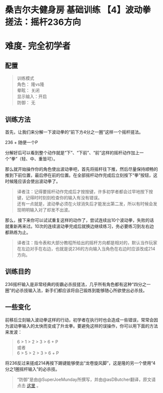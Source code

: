 # 桑吉尔夫健身房 基础训练 【4】波动拳搓法：摇杆236方向
# 难度- 完全初学者
## 配置
> 训练模式  
> 角色：		隆vs隆  
> 晕眩：		关闭  
> 显示输入：开启  
> 防御：		无  

## 训练方法
首先，让我们来分解一下波动拳的“前下方4分之一圈”这样一个摇杆搓法。

236 + 随便一个P

分解好后可以看到整个动作就是“下”、“下前”、“前”这样的摇杆动作加上一个“拳”（轻、中、重皆可）。

那么就开始操作你的角色使出波动拳吧，首先将摇杆往下推，然后尽量保持顺畅的推到下前位置，最后停在前的位置。在全部摇杆动作完成后立刻按下“拳”按钮，这时候隆应该会使出波动拳了。

> 译者注：记得要摇杆动作完成后才按按键，许多初学者都会过早地按下按键，记得时时刻刻检查你的输入有没有错误。  
> 还有一点就是，波动拳必须在火球消失后才能发出第二发，所以有时候会发现明明输入对了却发不出波。  

那么，接下来你可以试试重复这样的动作了，尝试连续出10个波动拳，失败的话就重新再来过。10次的连续波动拳完成后就换边继续练习，务必要练习到左右边都熟练为止。

> 译者注：指令表和大部分教程所给出的摇杆方向都是相对的，默认当作玩家在左边对手在右边，也就是说236的方向输入当角色在右边时应该改成214方向。  

## 训练目的
236摇杆输入是非常经典的街霸必杀技搓法，几乎所有角色都有这种“四分之一圈”的必杀技输入法，新手们都应该将自己锻炼到能够随心所欲使出必杀技。

## 一些变化
前移后立刻输入波动拳这样的行动，初学者在执行时也会造成一些错误，常常会因为波动拳输入的太快而变成了升龙拳。要避免这样的误操作，你可以用下面的方法来发波：

> 6 > 1 > 2 > 3 > 6 + P  
> 或者  
> 6 > 5 > 2 > 3 > 6 + P  

将236反过来搓成214再按下踢键能够使出“龙卷旋风脚”，这是隆的另一个使用“4分之1圈摇杆输入”的必杀技。

> “防御”是由@SuperJoeMunday所撰写，并由@asDButcher翻译，原文请点击 [这里](https://www.reddit.com/r/StreetFighter/comments/44t4fq/giefs_gym_learning_the_quarter_circle_motion_a/) 。  
